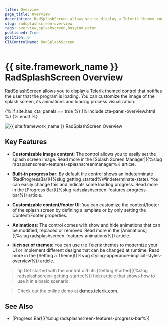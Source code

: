 ```yaml
---
title: Overview
page_title: Overview
description: RadSplashScreen allows you to display a Telerik themed control that notifies the user that the program is loading.
slug: radsplashscreen-overview
tags: overview,splashscreen,busyindicator
published: True
position: 0
CTAControlName: RadSplashScreen
---
```


# {{ site.framework_name }} RadSplashScreen Overview

RadSplashScreen allows you to display a Telerik themed control that notifies the user that the program is loading. You can customize the image of the splash screen, its animations and loading process visualization.

{% if site.has_cta_panels == true %}
{% include cta-panel-overview.html %}
{% endif %}

![{{ site.framework_name }} RadSplashScreen Overview](images/radsplashscreen-overview-1.png)

## Key Features

* __Customizable image content__: The control allows you to easily set the splash screen image. Read more in the [Splash Screen Manager]({%slug radsplashscreen-features-splashscreenmanager%}) article.

* __Built-in progress bar__: By default the control shows an indeterminate [RadProgressBar]({%slug getting_started%}#indeterminate-state). You can easily change this and indicate some loading progress. Read more in the [Progress Bar]({%slug radsplashscreen-features-progress-bar%}) article.

* __Customizable content/footer UI__: You can customize the content/footer of the splash screen by defining a template or by only setting the Content/Footer properties.

* __Animations__: The control comes with show and hide animations that can be modified, replaced or removed. Read more in the [Animations]({%slug radsplashscreen-features-animations%}) article.

* __Rich set of themes__: You can use the Telerik themes to modernize your UI or implement different designs that can be changed at runtime. Read more in the [Setting a Theme]({%slug styling-apperance-implicit-styles-overview%}) article.

>tip Get started with the control with its [Getting Started]({%slug radsplashscreen-getting-started%}) help article that shows how to use it in a basic scenario.

> Check out the online demo at [demos.telerik.com](https://demos.telerik.com/wpf/).

## See Also  
 * [Progress Bar]({%slug radsplashscreen-features-progress-bar%})